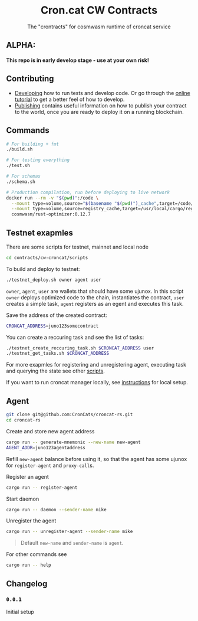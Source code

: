 <div align="center">
  <h1>
    Cron.cat CW Contracts
  </h1>
  <p>
  The "crontracts" for cosmwasm runtime of croncat service
  </p>
</div>

## ALPHA: 

#### This repo is in early develop stage - use at your own risk!

## Contributing

* [Developing](./Developing.md) how to run tests and develop code. Or go through the
[online tutorial](https://docs.cosmwasm.com/) to get a better feel
of how to develop.
* [Publishing](./Publishing.md) contains useful information on how to publish your contract
to the world, once you are ready to deploy it on a running blockchain.

## Commands

```bash
# For building + fmt
./build.sh

# For testing everything
./test.sh

# For schemas
./schema.sh

# Production compilation, run before deploying to live network
docker run --rm -v "$(pwd)":/code \
  --mount type=volume,source="$(basename "$(pwd)")_cache",target=/code/target \
  --mount type=volume,source=registry_cache,target=/usr/local/cargo/registry \
  cosmwasm/rust-optimizer:0.12.7
```

## Testnet exapmles

There are some scripts for testnet, mainnet and local node
```bash
cd contracts/cw-croncat/scripts
```

To build and deploy to testnet:
```bash
./testnet_deploy.sh owner agent user
```
`owner`, `agent`, `user` are wallets that should have some ujunox.
In this script `owner` deploys optimized code to the chain, instantiates the contract, `user` creates a simple task, `agent` registers as an egent and executes this task.

Save the address of the created contract:
```bash
CRONCAT_ADDRESS=juno123somecontract
```

You can create a reccuring task and see the list of tasks:
```bash
./testnet_create_reccuring_task.sh $CRONCAT_ADDRESS user
./testnet_get_tasks.sh $CRONCAT_ADDRESS
```

For more exapmles for registering and unregistering agent, executing task and querying the state see other [scripts](https://github.com/CronCats/cw-croncat/tree/main/contracts/cw-croncat/scripts).

If you want to run croncat manager locally, see [instructions](https://github.com/CronCats/cw-croncat/blob/main/contracts/cw-croncat/scripts/README.md) for local setup.

## Agent

```bash
git clone git@github.com:CronCats/croncat-rs.git
cd croncat-rs
```

Create and store new agent address
```bash
cargo run -- generate-mnemonic --new-name new-agent
AGENT_ADDR=juno123agentaddress
```
Refill `new-agent` balance before using it, so that the agent has some ujunox for `register-agent` and `proxy-call`s.

Register an agent
```bash
cargo run -- register-agent
```

Start daemon
```bash
cargo run -- daemon --sender-name mike
```

Unregister the agent
```bash
cargo run -- unregister-agent --sender-name mike
```
> Default `new-name` and `sender-name` is `agent`.

For other commands see
```bash
cargo run -- help
``` 

## Changelog

### `0.0.1`

Initial setup
